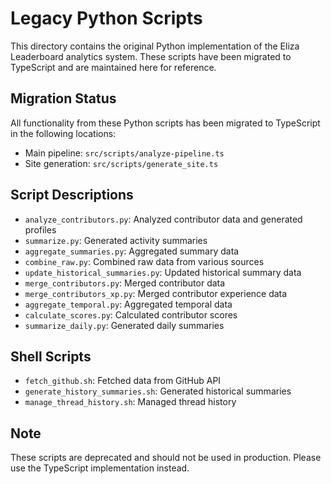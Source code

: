 # Legacy Python Scripts

This directory contains the original Python implementation of the Eliza Leaderboard analytics system. These scripts have been migrated to TypeScript and are maintained here for reference.

## Migration Status

All functionality from these Python scripts has been migrated to TypeScript in the following locations:

- Main pipeline: `src/scripts/analyze-pipeline.ts`
- Site generation: `src/scripts/generate_site.ts`

## Script Descriptions

- `analyze_contributors.py`: Analyzed contributor data and generated profiles
- `summarize.py`: Generated activity summaries
- `aggregate_summaries.py`: Aggregated summary data
- `combine_raw.py`: Combined raw data from various sources
- `update_historical_summaries.py`: Updated historical summary data
- `merge_contributors.py`: Merged contributor data
- `merge_contributors_xp.py`: Merged contributor experience data
- `aggregate_temporal.py`: Aggregated temporal data
- `calculate_scores.py`: Calculated contributor scores
- `summarize_daily.py`: Generated daily summaries

## Shell Scripts

- `fetch_github.sh`: Fetched data from GitHub API
- `generate_history_summaries.sh`: Generated historical summaries
- `manage_thread_history.sh`: Managed thread history

## Note

These scripts are deprecated and should not be used in production. Please use the TypeScript implementation instead. 